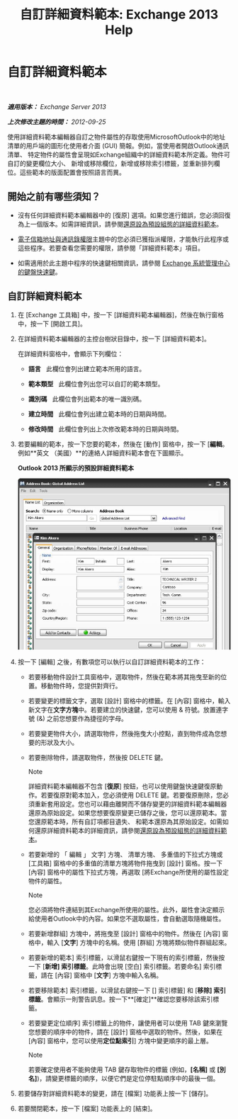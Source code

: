 ﻿---
title: '自訂詳細資料範本: Exchange 2013 Help'
TOCTitle: 自訂詳細資料範本
ms:assetid: b4beeedd-e46f-442e-844a-e8575f95dca0
ms:mtpsurl: https://technet.microsoft.com/zh-tw/library/ms.exch.toolbox.detailstemplate(v=EXCHG.150)
ms:contentKeyID: 50474025
ms.date: 05/21/2018
mtps_version: v=EXCHG.150
ms.translationtype: MT
---

# 自訂詳細資料範本

 

_**適用版本：** Exchange Server 2013_

_**上次修改主題的時間：** 2012-09-25_

使用詳細資料範本編輯器自訂之物件屬性的存取使用MicrosoftOutlook中的地址清單的用戶端的圖形化使用者介面 (GUI) 簡報。例如，當使用者開啟Outlook通訊清單、 特定物件的屬性會呈現如Exchange組織中的詳細資料範本所定義。物件可自訂的變更欄位大小、 新增或移除欄位，新增或移除索引標籤，並重新排列欄位。這些範本的版面配置會按照語言而異。

## 開始之前有哪些須知？

  - 沒有任何詳細資料範本編輯器中的 \[復原\] 選項。如果您進行錯誤，您必須回復為上一個版本。如需詳細資訊，請參閱[還原設為預設組態的詳細資料範本](restore-a-details-template-to-the-default-configuration-exchange-2013-help.md)。

  - [電子信箱地址與通訊錄權限](email-address-and-address-book-permissions-exchange-2013-help.md)主題中的您必須已獲指派權限，才能執行此程序或這些程序。若要查看您需要的權限，請參閱「詳細資料範本」項目。

  - 如需適用於此主題中程序的快速鍵相關資訊，請參閱 [Exchange 系統管理中心的鍵盤快速鍵](keyboard-shortcuts-in-the-exchange-admin-center-exchange-online-protection-help.md)。

## 自訂詳細資料範本

1.  在 \[Exchange 工具箱\] 中，按一下 \[詳細資料範本編輯器\]，然後在執行窗格中，按一下 \[開啟工具\]。

2.  在詳細資料範本編輯器的主控台樹狀目錄中，按一下 \[詳細資料範本\]。
    
    在詳細資料窗格中，會顯示下列欄位：
    
      - **語言**   此欄位會列出建立範本所用的語言。
    
      - **範本類型**   此欄位會列出您可以自訂的範本類型。
    
      - **識別碼**   此欄位會列出範本的唯一識別碼。
    
      - **建立時間**   此欄位會列出建立範本時的日期與時間。
    
      - **修改時間**   此欄位會列出上次修改範本時的日期與時間。

3.  若要編輯的範本，按一下您要的範本，然後在 \[動作\] 窗格中，按一下 \[**編輯**。例如**英文 （美國）**的連絡人詳細資料範本會在下圖顯示。
    
    **Outlook 2013 所顯示的預設詳細資料範本**
    
    ![Outlook 2007 中的預設詳細資料範本](images/JJ673049.a0af8aca-663d-4702-ab2f-9a342f481cdf(EXCHG.150).gif "Outlook 2007 中的預設詳細資料範本")  

4.  按一下 \[編輯\] 之後，有數項您可以執行以自訂詳細資料範本的工作：
    
      - 若要移動物件設計工具窗格中，選取物件，然後在範本將其拖曳至新的位置。移動物件時，您提供對齊行。
    
      - 若要變更的標籤文字，選取 \[設計\] 窗格中的標籤。在 \[內容\] 窗格中，輸入新文字在**文字方塊**中。若要建立的快速鍵，您可以使用 & 符號。放置連字號 (&) 之前您想要作為捷徑的字母。
    
      - 若要變更物件大小，請選取物件，然後拖曳大小控點，直到物件成為您想要的形狀及大小。
    
      - 若要刪除物件，請選取物件，然後按 DELETE 鍵。
        
        > [!NOTE]  
        > 詳細資料範本編輯器不包含 [<strong>復原</strong>] 按鈕，也可以使用鍵盤快速鍵復原動作。若要復原對範本加入，您必須使用 DELETE 鍵。若要復原刪除，您必須重新套用設定。您也可以藉由離開而不儲存變更的詳細資料範本編輯器還原為原始設定。如果您想要復原變更已儲存之後，您可以還原範本。當您還原範本時，所有自訂項都目遺失、 和範本還原為其原始設定。如需如何還原詳細資料範本的詳細資訊，請參閱<a href="restore-a-details-template-to-the-default-configuration-exchange-2013-help.md">還原設為預設組態的詳細資料範本</a>。
    
      - 若要新增的 「 編輯 」 文字\] 方塊、 清單方塊、 多重值的下拉式方塊或 \[工具箱\] 窗格中的多重值的清單方塊將物件拖曳到 \[設計\] 窗格。按一下 \[內容\] 窗格中的屬性下拉式方塊，再選取 \[將Exchange所使用的屬性設定物件的屬性。
        
        > [!NOTE]  
        > 您必須將物件連結到其Exchange所使用的屬性。此外，屬性會決定顯示給使用者Outlook中的內容。如果您不選取屬性，會自動選取隨機屬性。
    
      - 若要新增群組\] 方塊中，將拖曳至 \[設計\] 窗格中的物件。然後在 \[內容\] 窗格中，輸入 \[**文字**\] 方塊中的名稱。使用 \[群組\] 方塊將類似物件群組起來。
    
      - 若要新增的範本\] 索引標籤，以滑鼠右鍵按一下現有的索引標籤，然後按一下 \[**新增\] 索引標籤**。此時會出現 \[空白\] 索引標籤。若要命名\] 索引標籤，請在 \[內容\] 窗格中 \[**文字**\] 方塊中輸入名稱。
    
      - 若要移除範本\] 索引標籤，以滑鼠右鍵按一下 \[\] 索引標籤\] 和 \[**移除\] 索引標籤**。會顯示一則警告訊息。按一下**\[確定\]**確認您要移除該索引標籤。
    
      - 若要變更定位順序\] 索引標籤上的物件，讓使用者可以使用 TAB 鍵來瀏覽您想要的順序中的物件，請在 \[設計\] 窗格中選取的物件。然後，如果在 \[內容\] 窗格中，您可以使用**定位點索引**\] 方塊中變更順序的最上層。
        
        > [!NOTE]  
        > 若要確定使用者不能夠使用 TAB 鍵存取物件的標籤 (例如，<strong>[名稱]</strong> 或 <strong>[別名]</strong>)，請變更標籤的順序，以便它們是定位停駐點順序中的最後一個。


5.  若要儲存對詳細資料範本的變更，請在 \[檔案\] 功能表上按一下 \[儲存\]。

6.  若要關閉範本，按一下 \[檔案\] 功能表上的 \[結束\]。

